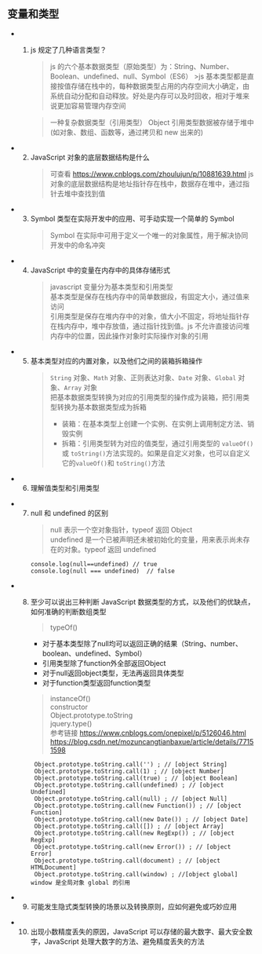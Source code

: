## 变量和类型

- 1.  js 规定了几种语言类型？

      > js 的六个基本数据类型（原始类型）为：String、Number、Boolean、undefined、null、Symbol（ES6） >js 基本类型都是直接按值存储在栈中的，每种数据类型占用的内存空间大小确定，由系统自动分配和自动释放。好处是内存可以及时回收，相对于堆来说更加容易管理内存空间

      > 一种复杂数据类型（引用类型） Object
      > 引用类型数据被存储于堆中(如对象、数组、函数等，通过拷贝和 new 出来的)

- 2. JavaScript 对象的底层数据结构是什么
     > 可查看 https://www.cnblogs.com/zhoulujun/p/10881639.html
     > js 对象的底层数据结构是地址指针存在栈中，数据存在堆中，通过指针去堆中查找到值
- 3. Symbol 类型在实际开发中的应用、可手动实现一个简单的 Symbol
     > Symbol 在实际中可用于定义一个唯一的对象属性，用于解决协同开发中的命名冲突
- 4. JavaScript 中的变量在内存中的具体存储形式
     > javascript 变量分为基本类型和引用类型  
     > 基本类型是保存在栈内存中的简单数据段，有固定大小，通过值来访问  
     > 引用类型是保存在堆内存中的对象，值大小不固定，将地址指针存在栈内存中，堆中存放值，通过指针找到值。js 不允许直接访问堆内存中的位置，因此操作对象时实际操作对象的引用
- 5. 基本类型对应的内置对象，以及他们之间的装箱拆箱操作
     > `String` 对象、`Math` 对象、正则表达对象、`Date` 对象、`Global` 对象、`Array` 对象  
     > 把基本数据类型转换为对应的引用类型的操作成为装箱，把引用类型转换为基本数据类型成为拆箱
     >
     > - 装箱：在基本类型上创建一个实例、在实例上调用制定方法、销毁实例
     > - 拆箱：引用类型转为对应的值类型，通过引用类型的 `valueOf()`或 `toString()`方法实现的。如果是自定义对象，也可以自定义它的`valueOf()`和 `toString()`方法
- 6. 理解值类型和引用类型
     >
- 7. null 和 undefined 的区别
     > null 表示一个空对象指针，typeof 返回 Object  
     > undefined 是一个已被声明还未被初始化的变量，用来表示尚未存在的对象。typeof 返回 undefined
     ```
     console.log(null==undefined) // true
     console.log(null === undefined)  // false
     ```

- 8.  至少可以说出三种判断 JavaScript 数据类型的方式，以及他们的优缺点，如何准确的判断数组类型

      > typeOf()  
      - 对于基本类型除了null均可以返回正确的结果（String、number、boolean、undefined、Symbol）
      - 引用类型除了function外全部返回Object
      - 对于null返回object类型，无法再返回具体类型
      - 对于function类型返回function类型
      > instanceOf()  
      > constructor  
      > Object.prototype.toString  
      > jquery.type()  
      > 参考链接 https://www.cnblogs.com/onepixel/p/5126046.html  
      > https://blog.csdn.net/mozuncangtianbaxue/article/details/77151598

           Object.prototype.toString.call('') ; // [object String]
           Object.prototype.toString.call(1) ; // [object Number]
           Object.prototype.toString.call(true) ; // [object Boolean]
           Object.prototype.toString.call(undefined) ; // [object Undefined]
           Object.prototype.toString.call(null) ; // [object Null]
           Object.prototype.toString.call(new Function()) ; // [object Function]
           Object.prototype.toString.call(new Date()) ; // [object Date]
           Object.prototype.toString.call([]) ; // [object Array]
           Object.prototype.toString.call(new RegExp()) ; // [object RegExp]
           Object.prototype.toString.call(new Error()) ; // [object Error]
           Object.prototype.toString.call(document) ; // [object HTMLDocument]
           Object.prototype.toString.call(window) ; //[object global] window 是全局对象 global 的引用

- 9. 可能发生隐式类型转换的场景以及转换原则，应如何避免或巧妙应用
     >
- 10. 出现小数精度丢失的原因，JavaScript 可以存储的最大数字、最大安全数字，JavaScript 处理大数字的方法、避免精度丢失的方法
      >

```

```
